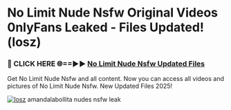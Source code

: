 # No Limit Nude Nsfw Original Videos 0nlyFans Leaked - Files Updated! (losz)

<h3>🔴 CLICK HERE 🌐==►► <a href="https://tinyurl.com/52m3yx9h" rel="nofollow">No Limit Nude Nsfw Updated Files</a></h3>

Get No Limit Nude Nsfw and all content. Now you can access all videos and pictures of No Limit Nude Nsfw. New Updated Files 2025!

[![losz](https://i.imgur.com/TnHtlc8.gif)](https://tinyurl.com/52m3yx9h)
amandalabollita nudes nsfw leak